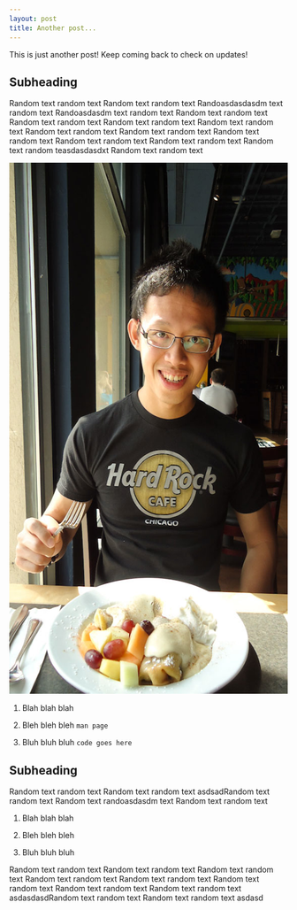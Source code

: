 ```yaml
---
layout: post
title: Another post...
---
```


This is just another post! Keep coming back to check on updates!

Subheading
----------

Random text random text Random text random text Randoasdasdasdm text random text Randoasdasdm text random text Random text random text Random text random text Random text random text Random text random text Random text random text Random text random text Random text random text Random text random text Random text random text Random text random teasdasdasdxt Random text random text

<img src="/assets/images/food.jpg" height="960" width="555" alt="Picture" title="Mmmmhm Food!" />

1. Blah blah blah

2. Bleh bleh bleh `man page`

3. Bluh bluh bluh `code goes here`

Subheading
----------

Random text random text Random text random text asdsadRandom text random text Random text randoasdasdm text Random text random text

1. Blah blah blah

2. Bleh bleh bleh

3. Bluh bluh bluh

Random text random text Random text random text Random text random text Random text random text Random text random text Random text random text Random text random text Random text random text asdasdasdRandom text random text Random text random text asdasd